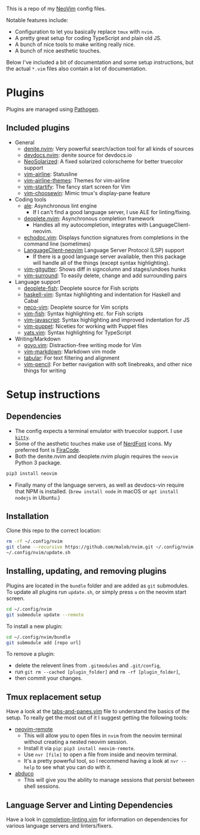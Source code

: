 This is a repo of my [NeoVim](https://neovim.io) config files.

Notable features include:
* Configuration to let you basically replace `tmux` with `nvim`.
* A pretty great setup for coding TypeScript and plain old JS.
* A bunch of nice tools to make writing really nice.
* A bunch of nice aesthetic touches.

Below I've included a bit of documentation and some setup instructions, but the actual `*.vim` files also contain a lot of documentation.

# Plugins
Plugins are managed using [Pathogen](https://github.com/tpope/vim-pathogen).

## Included plugins
* General
  * [denite.nvim](https://github.com/Shougo/denite.nvim): Very powerful search/action tool for all kinds of sources
  * [devdocs.nvim](https://github.com/iamcco/devdocs.nvim): denite source for devdocs.io
  * [NeoSolarized](https://github.com/icymind/NeoSolarized): A fixed solarized colorscheme for better truecolor support
  * [vim-airline](https://github.com/vim-airline/vim-airline): Statusline
  * [vim-airline-themes](https://github.com/vim-airline/vim-airline-themes): Themes for vim-airline
  * [vim-startify](https://github.com/mhinz/vim-startify): The fancy start screen for Vim
  * [vim-choosewin](https://github.com/t9md/vim-choosewin): Mimic tmux's display-pane feature
* Coding tools
  * [ale](https://github.com/w0rp/ale): Asynchronous lint engine
    * If I can't find a good language server, I use ALE for linting/fixing.
  * [deoplete.nvim](https://github.com/Shougo/deoplete.nvim): Asynchronous completion framework
    * Handles all my autocompletion, integrates with LanguageClient-neovim.
  * [echodoc.vim](https://github.com/Shougo/echodoc.vim): Displays function signatures from completions in the command line (sometimes)
  * [LanguageClient-neovim](https://github.com/autozimu/LanguageClient-neovim) Language Server Protocol (LSP) support
    * If there is a good language server available, then this package will handle all of the things (except syntax highlighting).
  * [vim-gitgutter](https://github.com/airblade/vim-gitgutter): Shows diff in signcolumn and stages/undoes hunks
  * [vim-surround](https://github.com/tpope/vim-surround): To easily delete, change and add surrounding pairs
* Language support
  * [deoplete-fish](https://github.com/ponko2/deoplete-fish): Deoplete source for Fish scripts
  * [haskell-vim](https://github.com/neovimhaskell/haskell-vim): Syntax highlighting and indentation for Haskell and Cabal
  * [neco-vim](https://github.com/Shougo/neco-vim): Deoplete source for Vim scripts
  * [vim-fish](https://github.com/dag/vim-fish): Syntax highlighting etc. for Fish scripts
  * [vim-javascript](https://github.com/pangloss/vim-javascript): Syntax highlighting and improved indentation for JS
  * [vim-puppet](https://github.com/rodjek/vim-puppet): Niceties for working with Puppet files
  * [yats.vim](https://github.com/HerringtonDarkholme/yats.vim): Syntax highlighting for TypeScript
* Writing/Markdown
  * [goyo.vim](https://github.com/junegunn/goyo.vim): Distraction-free writing mode for Vim
  * [vim-markdown](https://github.com/gabrielelana/vim-markdown): Markdown vim mode
  * [tabular](https://github.com/godlygeek/tabular): For text filtering and alignment
  * [vim-pencil](https://github.com/reedes/vim-pencil): For better navigation with soft linebreaks, and other nice things for writing

# Setup instructions

## Dependencies
* The config expects a terminal emulator with truecolor support. I use [`kitty`](https://sw.kovidgoyal.net/kitty/).
* Some of the aesthetic touches make use of [NerdFont](https://nerdfonts.com) icons. My preferred font is [FiraCode](https://github.com/ryanoasis/nerd-fonts/tree/master/patched-fonts/FiraCode).
* Both the denite.nvim and deoplete.nvim plugin requires the `neovim` Python 3 package.
```bash
pip3 install neovim
```
* Finally many of the language servers, as well as devdocs-vin require that NPM is installed. (`brew install node` in macOS or `apt install nodejs` in Ubuntu.)

## Installation
Clone this repo to the correct location:
```bash
rm -rf ~/.config/nvim
git clone --recursive https://github.com/malob/nvim.git ~/.config/nvim
~/.config/nvim/update.sh
```

## Installing, updating, and removing plugins
Plugins are located in the `bundle` folder and are added as `git` submodules. To update all plugins run `update.sh`, or simply press `u` on the neovim start screen.
```bash
cd ~/.config/nvim
git submodule update --remote
```

To install a new plugin:
```bash
cd ~/.config/nvim/bundle
git submodule add [repo url]
```

To remove a plugin:
  * delete the relevent lines from `.gitmodules` and `.git/config`,
  * run `git rm --cached [plugin_folder]` and `rm -rf [plugin_folder]`,
  * then commit your changes.

## Tmux replacement setup
Have a look at the [tabs-and-panes.vim](tabs-and-panes.vim) file to understand the basics of the setup. To really get the most out of it I suggest getting the following tools:
* [neovim-remote](https://github.com/mhinz/neovim-remote)
  * This will allow you to open files in `nvim` from the neovim terminal without creating a nested neovim session.
  * Install it via `pip`: `pip3 install neovim-remote`.
  * Use `nvr [file]` to open a file from inside and neovim terminal.
  * It's a pretty powerful tool, so I recommend having a look at `nvr --help` to see what you can do with it.
* [abduco](https://github.com/martanne/abduco)
  * This will give you the ability to manage sessions that persist between shell sessions.

## Language Server and Linting Dependencies
Have a look in [completion-linting.vim](completion-linting.vim) for information on dependencies for various language servers and linters/fixers.
